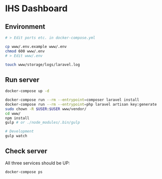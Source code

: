# IHS Dashboard

## Environment

```bash
# > Edit ports etc. in docker-compose.yml

cp www/.env.example www/.env
chmod 600 www/.env
# > Edit www/.env

touch www/storage/logs/laravel.log
```

## Run server

```bash
docker-compose up -d

docker-compose run --rm --entrypoint=composer laravel install
docker-compose run --rm --entrypoint=php laravel artisan key:generate
sudo chown -R $USER:$USER www/vendor/
cd www/
npm install
gulp # or ./node_modules/.bin/gulp

# Development
gulp watch
```

## Check server

All three services should be UP:

```bash
docker-compose ps
```
